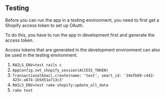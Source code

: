 ## Testing

Before you can run the app in a testing environment, you need to first get a Shopify access token to set up OAuth.

To do this, you have to run the app in development first and generate the access token. 

Access tokens that are generated in the development environment can also be used in the testing environment.

1. `RAILS_ENV=test rails c`
2. `AppConfig.set_shopify_session(ACCESS_TOKEN)`
3. `TransactionalEmail.create(name: 'test', smart_id: '24efb69-c442-423c-a674-1b5d51a713c3'`
3. `RAILS_ENV=test rake shopify:update_all_data`
4. `rake test`